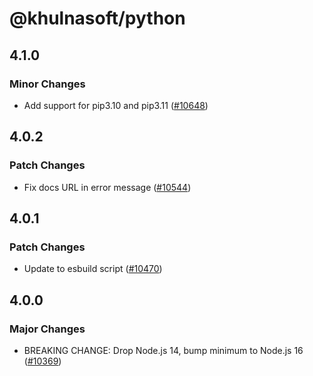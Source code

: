 # @khulnasoft/python

## 4.1.0

### Minor Changes

- Add support for pip3.10 and pip3.11 ([#10648](https://github.com/khulnasoft-lab/khulnasoft/pull/10648))

## 4.0.2

### Patch Changes

- Fix docs URL in error message ([#10544](https://github.com/khulnasoft-lab/khulnasoft/pull/10544))

## 4.0.1

### Patch Changes

- Update to esbuild script ([#10470](https://github.com/khulnasoft-lab/khulnasoft/pull/10470))

## 4.0.0

### Major Changes

- BREAKING CHANGE: Drop Node.js 14, bump minimum to Node.js 16 ([#10369](https://github.com/khulnasoft-lab/khulnasoft/pull/10369))
